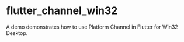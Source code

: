 # flutter_channel_win32
A demo demonstrates how to use Platform Channel in Flutter for Win32 Desktop.
